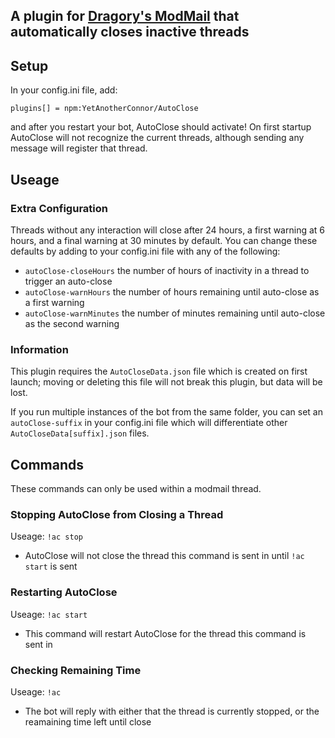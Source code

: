 ## A plugin for [Dragory's ModMail](https://github.com/dragory/modmailbot) that automatically closes inactive threads

## Setup
In your config.ini file, add:
```
plugins[] = npm:YetAnotherConnor/AutoClose
```
and after you restart your bot, AutoClose should activate!
On first startup AutoClose will not recognize the current threads, although sending any message will register that thread.

## Useage
### Extra Configuration
Threads without any interaction will close after 24 hours, a first warning at 6 hours, and a final warning at 30 minutes by default.
You can change these defaults by adding to your config.ini file with any of the following:
- `autoClose-closeHours` the number of hours of inactivity in a thread to trigger an auto-close
- `autoClose-warnHours` the number of hours remaining until auto-close as a first warning
- `autoClose-warnMinutes` the number of minutes remaining until auto-close as the second warning

### Information
This plugin requires the `AutoCloseData.json` file which is created on first launch; moving or deleting this file will not break this plugin, but data will be lost.

If you run multiple instances of the bot from the same folder, you can set an `autoClose-suffix` in your config.ini file which will differentiate other `AutoCloseData[suffix].json` files.

## Commands
These commands can only be used within a modmail thread.
### Stopping AutoClose from Closing a Thread
Useage: `!ac stop`
- AutoClose will not close the thread this command is sent in until `!ac start` is sent

### Restarting AutoClose
Useage: `!ac start`
- This command will restart AutoClose for the thread this command is sent in

### Checking Remaining Time
Useage: `!ac`
- The bot will reply with either that the thread is currently stopped, or the reamaining time left until close
